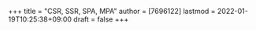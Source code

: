 +++
title = "CSR, SSR, SPA, MPA"
author = [7696122]
lastmod = 2022-01-19T10:25:38+09:00
draft = false
+++
